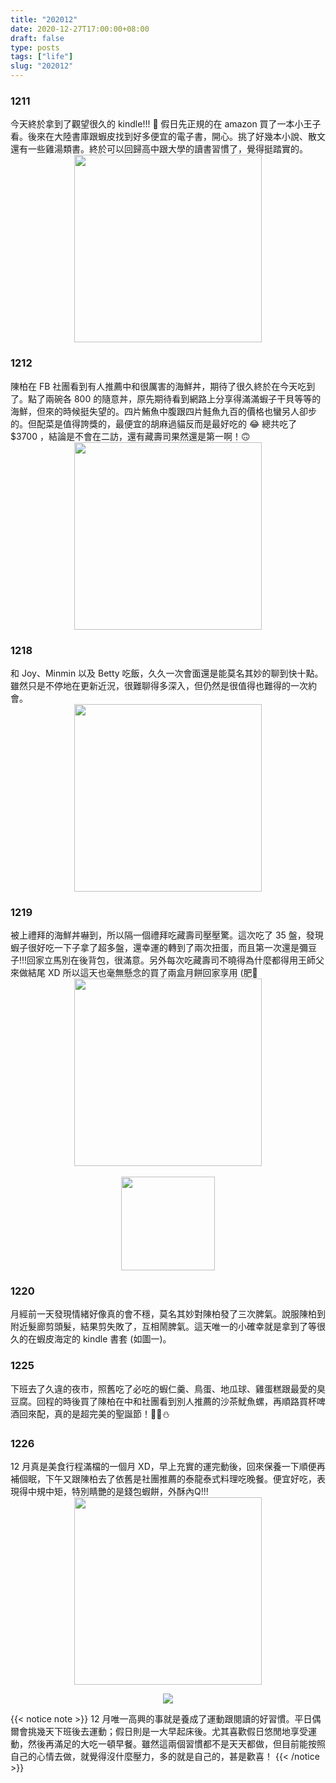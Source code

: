 ```yaml
---
title: "202012"
date: 2020-12-27T17:00:00+08:00
draft: false
type: posts
tags: ["life"]
slug: "202012"
---
```

### 1211
今天終於拿到了觀望很久的 kindle!!! :tada:
假日先正規的在 amazon 買了一本小王子看。後來在大陸書庫跟蝦皮找到好多便宜的電子書，開心。挑了好幾本小說、散文還有一些雞湯類書。終於可以回歸高中跟大學的讀書習慣了，覺得挺踏實的。
<br/><img src="https://imgur.com/u0rllGR.jpg" style="height:300px;display:block;margin:auto;">

### 1212
陳柏在 FB 社團看到有人推薦中和很厲害的海鮮丼，期待了很久終於在今天吃到了。點了兩碗各 800 的隨意丼，原先期待看到網路上分享得滿滿蝦子干貝等等的海鮮，但來的時候挺失望的。四片鮪魚中腹跟四片鮭魚九百的價格也蠻另人卻步的。但配菜是值得誇獎的，最便宜的胡麻過貓反而是最好吃的 :joy: 總共吃了 $3700 ，結論是不會在二訪，還有藏壽司果然還是第一啊！:upside_down_face:
<br/><img src="https://imgur.com/nWJi4eQ.jpg" style="height:300px;display:block;margin:auto;">

### 1218
和 Joy、Minmin 以及 Betty 吃飯，久久一次會面還是能莫名其妙的聊到快十點。雖然只是不停地在更新近況，很難聊得多深入，但仍然是很值得也難得的一次約會。
<br/><img src="https://imgur.com/JLRdvSs.jpg" style="height:300px;display:block;margin:auto;">

### 1219
被上禮拜的海鮮丼嚇到，所以隔一個禮拜吃藏壽司壓壓驚。這次吃了 35 盤，發現蝦子很好吃一下子拿了超多盤，還幸運的轉到了兩次扭蛋，而且第一次還是彌豆子!!!回家立馬別在後背包，很滿意。另外每次吃藏壽司不曉得為什麼都得用王師父來做結尾 XD 所以這天也毫無懸念的買了兩盒月餅回家享用 (肥:metal:
<br/><img src="https://imgur.com/ipIHlyA.jpg" style="height:300px;display:block;margin:auto;">
<br/><img src="https://imgur.com/DI6Pr6x.jpg" style="height:150px;display:block;margin:auto;">

### 1220
月經前一天發現情緒好像真的會不穩，莫名其妙對陳柏發了三次脾氣。說服陳柏到附近髮廊剪頭髮，結果剪失敗了，互相鬧脾氣。這天唯一的小確幸就是拿到了等很久的在蝦皮海定的 kindle 書套 (如圖一)。

### 1225
下班去了久違的夜市，照舊吃了必吃的蝦仁羹、鳥蛋、地瓜球、雞蛋糕跟最愛的臭豆腐。回程的時後買了陳柏在中和社團看到別人推薦的沙茶魷魚螺，再順路買杯啤酒回來配，真的是超完美的聖誕節！:christmas_tree::santa::snowman:

### 1226
12 月真是美食行程滿檔的一個月 XD，早上充實的運完動後，回來保養一下順便再補個眠，下午又跟陳柏去了依舊是社團推薦的泰龍泰式料理吃晚餐。便宜好吃，表現得中規中矩，特別睛艷的是錢包蝦餅，外酥內Q!!!
<br/><img src="https://imgur.com/S7RCW0i.jpg" style="height:300px;display:block;margin:auto;">

<div style="text-align:center;"><img src="/sep9.png"></div>

{{< notice note >}}
12 月唯一高興的事就是養成了運動跟閱讀的好習慣。平日偶爾會挑幾天下班後去運動；假日則是一大早起床後。尤其喜歡假日悠閒地享受運動，然後再滿足的大吃一頓早餐。雖然這兩個習慣都不是天天都做，但目前能按照自己的心情去做，就覺得沒什麼壓力，多的就是自己的，甚是歡喜！
{{< /notice >}}
